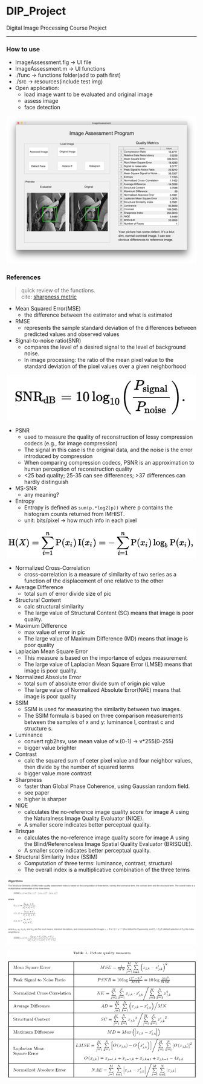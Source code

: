 # DIP_Project
Digital Image Processing Course Project

-----

### How to use
* ImageAssessment.fig -> UI file
* ImageAssessment.m   -> UI functions
* ./func              -> functions folder(add to path first)
* ./src               -> resources(include test img)
* Open application:
    - load image want to be evaluated and original image
    - assess image
    - face detection

[![UI](src/UI.png)](src/UI.png)

### References
> quick review of the functions.  
> cite: [sharpness metric](http://www.mi.parisdescartes.fr/~moisan/papers/2011-33.pdf)

* Mean Squared Error(MSE)
    - the difference between the estimator and what is estimated
* RMSE
    - represents the sample standard deviation of the differences between predicted values and observed values
* Signal-to-noise ratio(SNR)
    - compares the level of a desired signal to the level of background noise.
    - In image processing: the ratio of the mean pixel value to the standard deviation of the pixel values over a given neighborhood

[![SNR](src/SNR.png)](src/SNR.png)

* PSNR
    - used to measure the quality of reconstruction of lossy compression codecs (e.g., for image compression)
    - The signal in this case is the original data, and the noise is the error introduced by compression
    - When comparing compression codecs, PSNR is an approximation to human perception of reconstruction quality
    - <25 bad quality; 25-35 can see differences; >37 differences can hardly distinguish
* MS-SNR
    - any meaning?
* Entropy
    - Entropy is defined as `sum(p.*log2(p))` where p contains the histogram counts returned from IMHIST.
    - unit: bits/pixel  -> how much info in each pixel

[![Entropy](src/Entropy.png)](src/Entropy.png)

* Normalized Cross-Correlation
    - cross-correlation is a measure of similarity of two series as a function of the displacement of one relative to the other
* Average Difference
    - total sum of error divide size of pic
* Structural Content
    - calc structural similarity
    - The large value of Structural Content (SC) means that image is poor quality.
* Maximum Difference
    - max value of error in pic
    - The large value of Maximum Difference (MD) means that image is poor quality
* Laplacian Mean Square Error
    - This measure is based on the importance of edges measurement
    - The large value of Laplacian Mean Square Error (LMSE) means that image is poor quality. 
* Normalized Absolute Error
    - total sum of absolute error divide sum of origin pic value
    - The large value of Normalized Absolute Error(NAE) means that image is poor quality
* SSIM
    - SSIM is used for measuring the similarity between two images. 
    - The SSIM formula is based on three comparison measurements between the samples of x and y: luminance l, contrast c and structure s.
* Luminance
    - convert rgb2hsv, use mean value of v.(0-1) -> v*255(0-255)
    - bigger value brighter 
* Contrast
    - calc the squared sum of ceter pixel value and four neighbor values, then divide by the number of squared terms
    - bigger value more contrast
* Sharpness
    - faster than Global Phase Coherence, using Gaussian random field. 
    - see paper
    - higher is sharper
* NIQE
    - calculates the no-reference image quality score for image A using the Naturalness Image Quality Evaluator (NIQE).
    - A smaller score indicates better perceptual quality.
* Brisque
    - calculates the no-reference image quality score for image A using the Blind/Referenceless Image Spatial Quality Evaluator (BRISQUE).
    - A smaller score indicates better perceptual quality.
* Structural Similarity Index (SSIM)
    - Computation of three terms: luminance, contrast, structural
    - The overall index is a multiplicative combination of the three terms

[![SSIM](src/SSIM.png)](src/SSIM.png)

[![Reference](src/Reference.PNG)](src/Reference.PNG)
